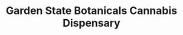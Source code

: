 ---
title: "Garden State Botanicals Cannabis Dispensary"
url: /north-brunswick/garden-state-botanicals-cannabis-dispensary/
shop: Tabak
---
